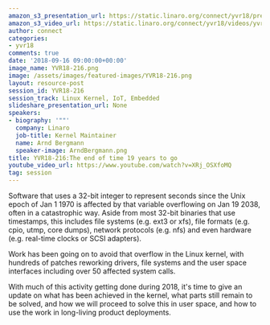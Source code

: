 ```yaml
---
amazon_s3_presentation_url: https://static.linaro.org/connect/yvr18/presentations/yvr18-216.pdf
amazon_s3_video_url: https://static.linaro.org/connect/yvr18/videos/yvr18-216.mp4
author: connect
categories:
- yvr18
comments: true
date: '2018-09-16 09:00:00+00:00'
image_name: YVR18-216.png
image: /assets/images/featured-images/YVR18-216.png
layout: resource-post
session_id: YVR18-216
session_track: Linux Kernel, IoT, Embedded
slideshare_presentation_url: None
speakers:
- biography: '""'
  company: Linaro
  job-title: Kernel Maintainer
  name: Arnd Bergmann
  speaker-image: ArndBergmann.png
title: YVR18-216:The end of time 19 years to go
youtube_video_url: https://www.youtube.com/watch?v=XRj_OSXfoMQ
tag: session
---
```


Software that uses a 32-bit integer to represent seconds since the Unix epoch of Jan 1 1970 is affected by that variable overflowing on Jan 19 2038, often in a catastrophic way. Aside from most 32-bit binaries that use timestamps, this includes file systems (e.g. ext3 or xfs), file formats (e.g. cpio, utmp, core dumps), network protocols (e.g. nfs) and even hardware (e.g. real-time clocks or SCSI adapters).

Work has been going on to avoid that overflow in the Linux kernel, with hundreds of patches reworking drivers, file systems and the user space interfaces including over 50 affected system calls.

With much of this activity getting done during 2018, it's time to give an update on what has been achieved in the kernel, what parts still remain to be solved, and how we will proceed to solve this in user space, and how to use the work in long-living product deployments.
